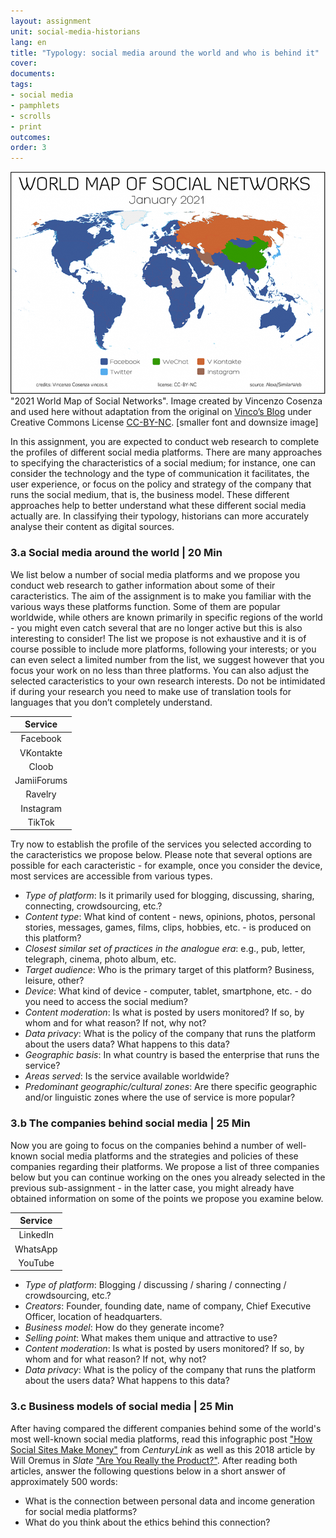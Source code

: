 ```yaml
---
layout: assignment
unit: social-media-historians
lang: en
title: "Typology: social media around the world and who is behind it"
cover:
documents:
tags:
- social media
- pamphlets
- scrolls
- print
outcomes:
order: 3
---
```

![typology](../../assets/images/social-media/typology.png)
"2021 World Map of Social Networks". Image created by Vincenzo Cosenza and used here without adaptation from the original on [Vinco’s Blog](https://vincos.it/world-map-of-social-networks/) under Creative Commons License [CC-BY-NC](https://creativecommons.org/licenses/by-nc/2.0/). [smaller font and downsize image]

In this assignment, you are expected to conduct web research to complete <!--understand--> the profiles of different social media platforms. There are many approaches to specifying the characteristics of a social medium; for instance, one can consider the technology and the type of communication it facilitates, the user experience, or focus on the policy and strategy of the company that runs the social medium, that is, the business model. These different approaches help to better understand what these different social media actually are. In classifying their typology, historians can more accurately analyse their content as digital sources.


<!-- more -->
<!-- briefing-student -->

### 3.a Social media around the world | 20 Min

<!-- section-contents -->

We list below a number of social media platforms and we propose you conduct web research to gather information about some of their caracteristics. The aim of the assignment is to make you familiar with the various ways these platforms function. Some of them are popular worldwide, while others are known primarily in specific regions of the world - you might even catch several that are no longer active but this is also interesting to consider! The list we propose is not exhaustive and it is of course possible to include more platforms, following your interests; or you can even select a limited number from the list, we suggest however that you focus your work on no less than three platforms. You can also adjust the selected caracteristics to your own research interests. Do not be intimidated if during your research you need to make use of translation tools for languages that you don’t completely understand.


| Service |
|:--------:|
| Facebook	|
| VKontakte |
| Cloob |
| JamiiForums | 
| Ravelry | 
| Instagram |
| TikTok |

Try now to establish the profile of the services you selected according to the caracteristics we propose below. Please note that several options are possible for each caracteristic - for example, once you consider the device, most services are accessible from various types.  

- *Type of platform*: Is it primarily used for blogging, discussing, sharing, connecting, crowdsourcing, etc.?
- *Content type*: What kind of content - news, opinions, photos, personal stories, messages, games, films, clips, hobbies, etc. - is produced on this platform?
- *Closest similar set of practices in the analogue era*: e.g., pub, letter, telegraph, cinema, photo album, etc.
- *Target audience*: Who is the primary target of this platform? Business, leisure, other?
- *Device*: What kind of device - computer, tablet, smartphone, etc. - do you need to access the social medium?
- *Content moderation*: Is what is posted by users monitored? If so, by whom and for what reason? If not, why not?
- *Data privacy*: What is the policy of the company that runs the platform about the users data? What happens to this data?
- *Geographic basis*: In what country is based the enterprise that runs the service?   
- *Areas served*: Is the service available worldwide?   
- *Predominant geographic/cultural zones*: Are there specific geographic and/or linguistic zones where the use of service is more popular?  


<!-- section -->

### 3.b The companies behind social media | 25 Min
<!-- section-contents -->

Now you are going to focus on the companies behind a number of well-known social media platforms and the  strategies and policies of these companies regarding their platforms. We propose a list of three companies below but you can continue working on the ones you already selected in the previous sub-assignment - in the latter case, you might already have obtained information on some of the points we propose you examine below. 

| Service |  
|:--------:|
| LinkedIn |
| WhatsApp |
| YouTube |

- *Type of platform*: Blogging / discussing / sharing / connecting / crowdsourcing, etc.?
- *Creators*: Founder, founding date, name of company, Chief Executive Officer, location of headquarters.
- *Business model*: How do they generate income?
- *Selling point*: What makes them unique and attractive to use?
- *Content moderation*: Is what is posted by users monitored? If so, by whom and for what reason? If not, why not?
- *Data privacy*: What is the policy of the company that runs the platform about the users data? What happens to this data?

<!-- section -->

### 3.c Business models of social media | 25 Min
<!-- section-contents -->

After having compared the different companies behind some of the world's most well-known social media platforms, read this infographic post  ["How Social Sites Make Money"](https://www.getcenturylink.com/how-social-sites-make-money) from *CenturyLink* as well as this 2018 article by Will Oremus in *Slate* ["Are You Really the Product?"](https://slate.com/technology/2018/04/are-you-really-facebooks-product-the-history-of-a-dangerous-idea.html). After reading both articles, answer the following questions below in a short answer of approximately 500 words:
- What is the connection between personal data and income generation for social media platforms?
- What do you think about the ethics behind this connection?

<!-- briefing-teacher -->

